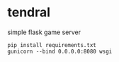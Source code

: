 # tendral
simple flask game server
```
pip install requirements.txt
gunicorn --bind 0.0.0.0:8080 wsgi
```
